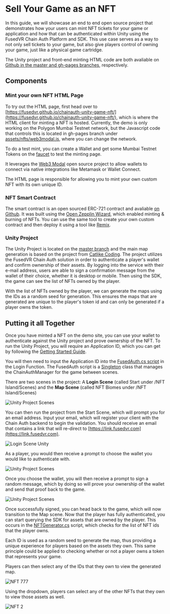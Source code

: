 # Sell Your Game as an NFT

In this guide, we will showcase an end to end open source project that demonstrates how your users can mint NFT tickets for your game or application and how that can be authenticated within Unity using the FusedVR Chain Auth Platform and SDK. This use case serves as a way to not only sell tickets to your game, but also give players control of owning your game, just like a physical game cartridge. 

The Unity project and front-end minting HTML code are both avaliable on [Github in the master and gh-pages branches](https://github.com/FusedVR/chainauth-unity-game-nft), respectively. 

## Components

### Mint your own NFT HTML Page

To try out the HTML page, first head over to [https://fusedvr.github.io/chainauth-unity-game-nft/](https://fusedvr.github.io/chainauth-unity-game-nft/), which is where the HTML client for minting a NFT is hosted. Currently, the demo is only working on the Polygon Mumbai Testnet network, but the Javascript code that controls this is located in gh-pages branch under [assets/nfts/web3modal.js](https://github.com/FusedVR/chainauth-unity-game-nft/blob/gh-pages/assets/nfts/web3modal.js), where you can change the network.

To do a test mint, you can create a Wallet and get some Mumbai Testnet Tokens on the [faucet](https://faucet.polygon.technology/) to test the minting page. 

It leverages the [Web3 Modal](https://github.com/WalletConnect/web3modal) open source project to allow wallets to connect via native integrations like Metamask or Wallet Connect.  

The HTML page is responsible for allowing you to mint your own custom NFT with its own unique ID. 

### NFT Smart Contract

The smart contract is an open sourced ERC-721 contract and avaliable [on Github](https://github.com/FusedVR/chainauth-unity/blob/gh-pages/chainnft.sol). It was built using the [Open Zepplin Wizard](https://docs.openzeppelin.com/contracts/4.x/wizard), which enabled minting & burning of NFTs. You can use the same tool to create your own custom contract and then deploy it using a tool like [Remix](https://remix-project.org/). 

### Unity Project

The Unity Project is located on the [master branch](https://github.com/FusedVR/chainauth-unity-game-nft/tree/master) and the main map generation is based on the project from [Catlike Coding](https://catlikecoding.com/unity/tutorials/hex-map/). The project utilizes the FusedVR Chain Auth solution in order to authenticate a player's wallet and confirm ownership of their assets. By logging into the service with their e-mail address, users are able to sign a confirmation message from the wallet of their choice, whether it is desktop or mobile. Then using the SDK, the game can see the list of NFTs owned by the player. 

With the list of NFTs owned by the player, we can generate the maps using the IDs as a random seed for generation. This ensures the maps that are generated are unique to the player's token id and can only be generated if a player owns the token. 

## Putting it all Together

Once you have minted a NFT on the demo site, you can use your wallet to authenticate against the Unity project and prove ownership of the NFT. To run the Unity Project, you will require an Application ID, which you can get by following the [Getting Started Guide](/docs/get-started/).

You will then need to input the Application ID into the [FusedAuth.cs script](https://github.com/FusedVR/chainauth-unity-game-nft/blob/master/Assets/NFT%20Island/Scripts/FusedAuth.cs) in the Login Function. The FusedAuth script is a [Singleton](https://gamedevbeginner.com/singletons-in-unity-the-right-way/) class that manages the ChainAuthManager for the game between scenes.  

There are two scenes in the project: A **Login Scene** (called Start under /NFT Island/Scenes) and the **Map Scene** (called NFT Biomes under /NFT Island/Scenes)

![Unity Project Scenes](/docs/resources/samples/scenes.png)

You can then run the project from the Start Scene, which will prompt you for an email address. Input your email, which will register your client with the Chain Auth backend to begin the validation. You should receive an email that contains a link that will re-direct to [https://link.fusedvr.com](https://link.fusedvr.com).

![Login Scene Unity](/docs/resources/samples/loginscene.png)

As a player, you would then receive a prompt to choose the wallet you would like to authenticate with.

![Unity Project Scenes](/docs/resources/samples/web3modal.png)

Once you choose the wallet, you will then receive a prompt to sign a random message, which by doing so will prove your ownership of the wallet and send that proof back to the game.

![Unity Project Scenes](/docs/resources/samples/signature.png)

Once successfully signed, you can head back to the game, which will now transition to the Map scene. Now that the player has fully authenticated, you can start querying the SDK for assets that are owned by the player. This occurs in the [NFTGenerator.cs](https://github.com/FusedVR/chainauth-unity-game-nft/blob/master/Assets/NFT%20Island/Scripts/NFTGenerator.cs) script, which checks for the list of NFT ids that the player owns. 

Each ID is used as a random seed to generate the map, thus providing a unique experience for players based on the assets they own. This same principle could be applied to checking whether or not a player owns a token that represents your game.

Players can then select any of the IDs that they own to view the generated map.

![NFT 777](/docs/resources/samples/nft1.png)

Using the dropdown, players can select any of the other NFTs that they own to view those assets as well.

![NFT 2](/docs/resources/samples/nft2.png)